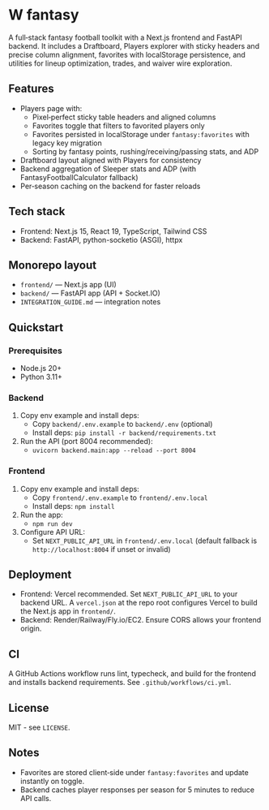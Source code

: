 # W fantasy

A full‑stack fantasy football toolkit with a Next.js frontend and FastAPI backend. It includes a Draftboard, Players explorer with sticky headers and precise column alignment, favorites with localStorage persistence, and utilities for lineup optimization, trades, and waiver wire exploration.

## Features
- Players page with:
  - Pixel‑perfect sticky table headers and aligned columns
  - Favorites toggle that filters to favorited players only
  - Favorites persisted in localStorage under `fantasy:favorites` with legacy key migration
  - Sorting by fantasy points, rushing/receiving/passing stats, and ADP
- Draftboard layout aligned with Players for consistency
- Backend aggregation of Sleeper stats and ADP (with FantasyFootballCalculator fallback)
- Per‑season caching on the backend for faster reloads

## Tech stack
- Frontend: Next.js 15, React 19, TypeScript, Tailwind CSS
- Backend: FastAPI, python-socketio (ASGI), httpx

## Monorepo layout
- `frontend/` — Next.js app (UI)
- `backend/` — FastAPI app (API + Socket.IO)
- `INTEGRATION_GUIDE.md` — integration notes

## Quickstart
### Prerequisites
- Node.js 20+
- Python 3.11+

### Backend
1. Copy env example and install deps:
   - Copy `backend/.env.example` to `backend/.env` (optional)
   - Install deps: `pip install -r backend/requirements.txt`
2. Run the API (port 8004 recommended):
   - `uvicorn backend.main:app --reload --port 8004`

### Frontend
1. Copy env example and install deps:
   - Copy `frontend/.env.example` to `frontend/.env.local`
   - Install deps: `npm install`
2. Run the app:
   - `npm run dev`
3. Configure API URL:
   - Set `NEXT_PUBLIC_API_URL` in `frontend/.env.local` (default fallback is `http://localhost:8004` if unset or invalid)

## Deployment
- Frontend: Vercel recommended. Set `NEXT_PUBLIC_API_URL` to your backend URL. A `vercel.json` at the repo root configures Vercel to build the Next.js app in `frontend/`.
- Backend: Render/Railway/Fly.io/EC2. Ensure CORS allows your frontend origin.

## CI
A GitHub Actions workflow runs lint, typecheck, and build for the frontend and installs backend requirements. See `.github/workflows/ci.yml`.

## License
MIT - see `LICENSE`.

## Notes
- Favorites are stored client‑side under `fantasy:favorites` and update instantly on toggle.
- Backend caches player responses per season for 5 minutes to reduce API calls.
